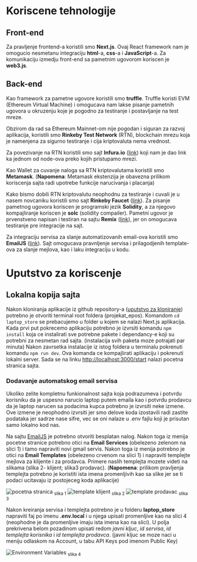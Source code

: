 # Koriscene tehnologije

## Front-end

Za pravljenje frontend-a koristili smo **Next.js**.
Ovaj React framework nam je omogucio nesmetanu integraciju **html**-a, **css**-a i **JavaScript**-a.
Za komunikaciju izmedju front-end sa pametnim ugovorom koriscen je **web3.js**.

## Back-end

Kao framework za pametne ugovore koristili smo **truffle**.
Truffle koristi EVM (Ethereum Virtual Machine) i omogucava nam lakse pisanje pametnih ugovora u okruzenju koje je pogodno za testiranje i postavljanje na test mreze.

Obzirom da rad sa Ethereum Mainnet-om nije pogodan i siguran za razvoj aplikacija, koristili smo **Rinkeby Test Network** (RTN), blockchain mrezu koja je namenjena za sigurno testiranje i cija kriptovaluta nema vrednost.

Za povezivanje na RTN koristili smo sajt **Infura.io** ([link](https://infura.io/)) koji nam je dao link ka jednom od node-ova preko kojih pristupamo mrezi.

Kao Wallet za cuvanje naloga sa RTN kriptovalutama koristili smo **Metamask**. (**Napomena**: Metamask ekstenzija je obavezna prilikom koriscenja sajta radi upotrebe funkcije narucivanja i placanja)

Kako bismo dobili RTN kriptovalutu neophodnu za testiranje i cuvali je u nasem novcaniku koristili smo sajt **Rinkeby Faucet** ([link](https://faucet.rinkeby.io/)).
Za pisanje pametnog ugovora koriscen je programski jezik **Solidity**, a za njegovo kompajliranje koriscen je **solc** (solidity compailer).
Pametni ugovor je prvenstveno napisan i testiran na sajtu **Remix** ([link](https://remix.ethereum.org/)), jer on omogucava testiranje pre integracije na sajt.

Za integraciju servisa za slanje automatizovanih email-ova koristili smo **EmailJS** ([link](https://www.emailjs.com/)). Sajt omogucava pravnljenje servisa i prilagodjenih template-ova za slanje mejlova, kao i laku integraciju u kodu.

# Uputstvo za koriscenje

## Lokalna kopija sajta

Nakon kloniranja aplikacije iz github repository-a ([uputstvo za kloniranje](https://docs.github.com/en/repositories/creating-and-managing-repositories/cloning-a-repository)) potrebno je otvoriti terminal root foldera (projekat_epos).
Komandom `cd laptop_store` se prebacujemo u folder u kojem se nalazi Next.js aplikacija.
Kada prvi put pokrecemo aplikaciju potrebno je izvrsiti komandu `npm install` koja ce instalirati sve potrebne pakete i dependancy-e koji su potrebni za nesmetan rad sajta. (instalacija svih paketa moze potrajati par minuta)
Nakon zavrsetka instalacije iz istog foldera u terminalu pokrenuti komandu `npm run dev`. Ova komanda ce kompajlirati aplikaciju i pokrenuti lokalni server. Sada se na linku [http://localhost:3000/start](http://localhost:3000/start) nalazi pocetna stranica sajta.

### Dodavanje automatskog email servisa

Ukoliko zelite kompletnu funkionalnost sajta koja podrazumeva i potvrdu korisniku da je uspesno narucio laptop putem emaila kao i potvrdu prodavcu da je laptop narucen sa podacima kupca potrebno je izvrsiti neke izmene.
Ove izmene je neophodno izvrsiti jer smo delove koda izostavili radi zastite podataka jer sadrze nase sifre, vec se oni nalaze u .env fajlu koji je prisutan samo lokalno kod nas.

Na sajtu [EmailJS](https://www.emailjs.com/) je potrebno otvoriti besplatan nalog. Nakon toga iz menija pocetne stranice potrebno otici na **Email Services** (obelezeno zelenom na slici 1) i tamo napraviti novi gmail servis.
Nakon toga iz menija potrebno je otici na **Email Templates** (obelezeno crvenom na slici 1) i napraviti templejte mejlova za klijente i za prodavca. Primere naslih templejta mozete videti na slikama (slika 2- klijent; slika3 prodavac). (**Napomena**: prilikom pravljenja templejta potrebno je koristiti ista imena promenljivih kao sa slike jer se ti podaci ucitavaju iz postojeceg koda aplikacije)

![pocetna stranica](https://drive.google.com/file/d/1-asL64WJ_xrYeCLNTFFo_2vetzSQ6sSs/view?usp=sharing)
<sub>slika 1</sub>
![template klijent](https://drive.google.com/file/d/1-ZOT9zZhG624_dgXkMWYBj45lzyJwLIV/view?usp=sharing)
<sub>slika 2</sub>
![template prodavac](https://drive.google.com/file/d/1-cAN8S-JrD_EJZth3kitzKWdVqkcWlf0/view?usp=sharing)
<sub>slika 3</sub>

Nakon kreiranja servisa i templejta potrebno je u folderu **laptop_store** napraviti faj po imenu **.env.local** i u njega upisati promenljive kao na slici 4 (neophodne je da promenljive imaju ista imena kao na slici). U polja prekrivena belom pozadinom upisati redom _javni kljuc_, _id servisa_, _id templejta korisnika_ i _id templejta prodavca_. (javni kljuc se moze naci u meniju odlaskom na Account, u tabu API Keys pod imenom Public Key)

![Environment Variables](https://drive.google.com/file/d/1-k4ftI5ac4ZAr4y90bG_0bce6so4mPLj/view?usp=sharing)
<sub>slika 4</sub>
